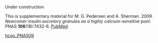 Under construction

This is supplementary material for M. G. Pedersen and A. Sherman. 2009. *Newcomer insulin secretory granules as a highly calcium-sensitive pool*. PNAS __106__(18):7432-6. [PubMed](https://pubmed.ncbi.nlm.nih.gov/19372374/)


[hcsp_PNAS09](hcsp_PNAS09)



